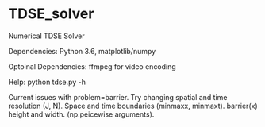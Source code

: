 # TDSE_solver
Numerical TDSE Solver

Dependencies: Python 3.6, matplotlib/numpy

Optoinal Dependencies: ffmpeg for video encoding

Help: python tdse.py -h

Current issues with problem=barrier. Try changing spatial and time resolution (J, N). Space and time boundaries (minmaxx, minmaxt). barrier(x) height and width. (np.peicewise arguments).
